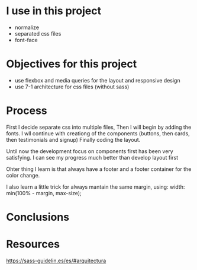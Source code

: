 # I use in this project
- normalize
- separated css files
- font-face 

# Objectives for this project
- use flexbox and media queries for the layout and responsive design
- use 7-1 architecture for css files (without sass)


# Process
First I decide separate css into multiple files,
Then I will begin by adding the fonts.
I wll continue with creationg of the components (buttons,
then cards, then testimonials and signup)
Finally coding the layout.

Until now the development focus on components first
has been very satisfying. I can see my progress much better
than develop layout first

Ohter thing I learn is that always have a footer and a footer container
for the color change.

I also learn a little trick for always mantain the same margin, using: 
width: min(100% - margin, max-size); 

# Conclusions



# Resources
https://sass-guidelin.es/es/#arquitectura